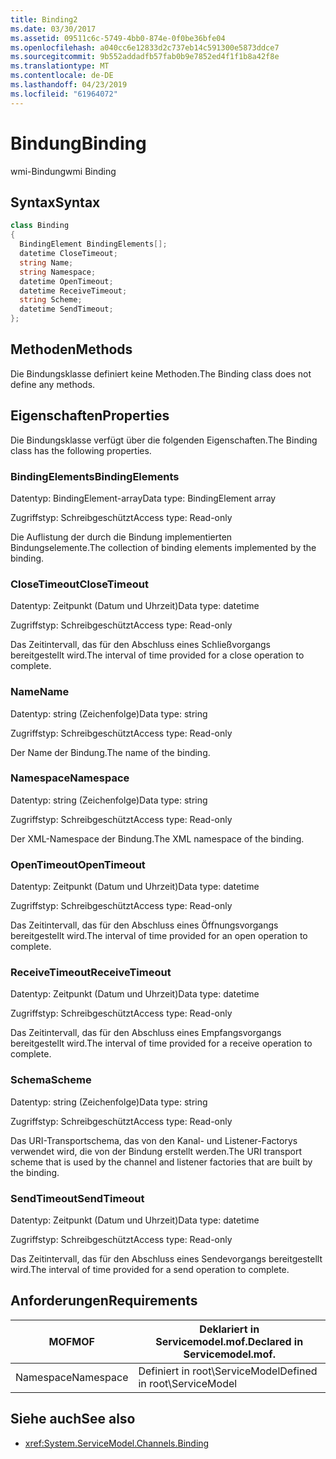 ```yaml
---
title: Binding2
ms.date: 03/30/2017
ms.assetid: 09511c6c-5749-4bb0-874e-0f0be36bfe04
ms.openlocfilehash: a040cc6e12833d2c737eb14c591300e5873ddce7
ms.sourcegitcommit: 9b552addadfb57fab0b9e7852ed4f1f1b8a42f8e
ms.translationtype: MT
ms.contentlocale: de-DE
ms.lasthandoff: 04/23/2019
ms.locfileid: "61964072"
---
```

# <a name="binding"></a><span data-ttu-id="21aa4-102">Bindung</span><span class="sxs-lookup"><span data-stu-id="21aa4-102">Binding</span></span>
<span data-ttu-id="21aa4-103">wmi-Bindung</span><span class="sxs-lookup"><span data-stu-id="21aa4-103">wmi Binding</span></span>  
  
## <a name="syntax"></a><span data-ttu-id="21aa4-104">Syntax</span><span class="sxs-lookup"><span data-stu-id="21aa4-104">Syntax</span></span>  
  
```csharp
class Binding  
{  
  BindingElement BindingElements[];  
  datetime CloseTimeout;  
  string Name;  
  string Namespace;  
  datetime OpenTimeout;  
  datetime ReceiveTimeout;  
  string Scheme;  
  datetime SendTimeout;  
};  
```  
  
## <a name="methods"></a><span data-ttu-id="21aa4-105">Methoden</span><span class="sxs-lookup"><span data-stu-id="21aa4-105">Methods</span></span>  
 <span data-ttu-id="21aa4-106">Die Bindungsklasse definiert keine Methoden.</span><span class="sxs-lookup"><span data-stu-id="21aa4-106">The Binding class does not define any methods.</span></span>  
  
## <a name="properties"></a><span data-ttu-id="21aa4-107">Eigenschaften</span><span class="sxs-lookup"><span data-stu-id="21aa4-107">Properties</span></span>  
 <span data-ttu-id="21aa4-108">Die Bindungsklasse verfügt über die folgenden Eigenschaften.</span><span class="sxs-lookup"><span data-stu-id="21aa4-108">The Binding class has the following properties.</span></span>  
  
### <a name="bindingelements"></a><span data-ttu-id="21aa4-109">BindingElements</span><span class="sxs-lookup"><span data-stu-id="21aa4-109">BindingElements</span></span>  
 <span data-ttu-id="21aa4-110">Datentyp: BindingElement-array</span><span class="sxs-lookup"><span data-stu-id="21aa4-110">Data type: BindingElement array</span></span>  
  
 <span data-ttu-id="21aa4-111">Zugriffstyp: Schreibgeschützt</span><span class="sxs-lookup"><span data-stu-id="21aa4-111">Access type: Read-only</span></span>  
  
 <span data-ttu-id="21aa4-112">Die Auflistung der durch die Bindung implementierten Bindungselemente.</span><span class="sxs-lookup"><span data-stu-id="21aa4-112">The collection of binding elements implemented by the binding.</span></span>  
  
### <a name="closetimeout"></a><span data-ttu-id="21aa4-113">CloseTimeout</span><span class="sxs-lookup"><span data-stu-id="21aa4-113">CloseTimeout</span></span>  
 <span data-ttu-id="21aa4-114">Datentyp: Zeitpunkt (Datum und Uhrzeit)</span><span class="sxs-lookup"><span data-stu-id="21aa4-114">Data type: datetime</span></span>  
  
 <span data-ttu-id="21aa4-115">Zugriffstyp: Schreibgeschützt</span><span class="sxs-lookup"><span data-stu-id="21aa4-115">Access type: Read-only</span></span>  
  
 <span data-ttu-id="21aa4-116">Das Zeitintervall, das für den Abschluss eines Schließvorgangs bereitgestellt wird.</span><span class="sxs-lookup"><span data-stu-id="21aa4-116">The interval of time provided for a close operation to complete.</span></span>  
  
### <a name="name"></a><span data-ttu-id="21aa4-117">Name</span><span class="sxs-lookup"><span data-stu-id="21aa4-117">Name</span></span>  
 <span data-ttu-id="21aa4-118">Datentyp: string (Zeichenfolge)</span><span class="sxs-lookup"><span data-stu-id="21aa4-118">Data type: string</span></span>  
  
 <span data-ttu-id="21aa4-119">Zugriffstyp: Schreibgeschützt</span><span class="sxs-lookup"><span data-stu-id="21aa4-119">Access type: Read-only</span></span>  
  
 <span data-ttu-id="21aa4-120">Der Name der Bindung.</span><span class="sxs-lookup"><span data-stu-id="21aa4-120">The name of the binding.</span></span>  
  
### <a name="namespace"></a><span data-ttu-id="21aa4-121">Namespace</span><span class="sxs-lookup"><span data-stu-id="21aa4-121">Namespace</span></span>  
 <span data-ttu-id="21aa4-122">Datentyp: string (Zeichenfolge)</span><span class="sxs-lookup"><span data-stu-id="21aa4-122">Data type: string</span></span>  
  
 <span data-ttu-id="21aa4-123">Zugriffstyp: Schreibgeschützt</span><span class="sxs-lookup"><span data-stu-id="21aa4-123">Access type: Read-only</span></span>  
  
 <span data-ttu-id="21aa4-124">Der XML-Namespace der Bindung.</span><span class="sxs-lookup"><span data-stu-id="21aa4-124">The XML namespace of the binding.</span></span>  
  
### <a name="opentimeout"></a><span data-ttu-id="21aa4-125">OpenTimeout</span><span class="sxs-lookup"><span data-stu-id="21aa4-125">OpenTimeout</span></span>  
 <span data-ttu-id="21aa4-126">Datentyp: Zeitpunkt (Datum und Uhrzeit)</span><span class="sxs-lookup"><span data-stu-id="21aa4-126">Data type: datetime</span></span>  
  
 <span data-ttu-id="21aa4-127">Zugriffstyp: Schreibgeschützt</span><span class="sxs-lookup"><span data-stu-id="21aa4-127">Access type: Read-only</span></span>  
  
 <span data-ttu-id="21aa4-128">Das Zeitintervall, das für den Abschluss eines Öffnungsvorgangs bereitgestellt wird.</span><span class="sxs-lookup"><span data-stu-id="21aa4-128">The interval of time provided for an open operation to complete.</span></span>  
  
### <a name="receivetimeout"></a><span data-ttu-id="21aa4-129">ReceiveTimeout</span><span class="sxs-lookup"><span data-stu-id="21aa4-129">ReceiveTimeout</span></span>  
 <span data-ttu-id="21aa4-130">Datentyp: Zeitpunkt (Datum und Uhrzeit)</span><span class="sxs-lookup"><span data-stu-id="21aa4-130">Data type: datetime</span></span>  
  
 <span data-ttu-id="21aa4-131">Zugriffstyp: Schreibgeschützt</span><span class="sxs-lookup"><span data-stu-id="21aa4-131">Access type: Read-only</span></span>  
  
 <span data-ttu-id="21aa4-132">Das Zeitintervall, das für den Abschluss eines Empfangsvorgangs bereitgestellt wird.</span><span class="sxs-lookup"><span data-stu-id="21aa4-132">The interval of time provided for a receive operation to complete.</span></span>  
  
### <a name="scheme"></a><span data-ttu-id="21aa4-133">Schema</span><span class="sxs-lookup"><span data-stu-id="21aa4-133">Scheme</span></span>  
 <span data-ttu-id="21aa4-134">Datentyp: string (Zeichenfolge)</span><span class="sxs-lookup"><span data-stu-id="21aa4-134">Data type: string</span></span>  
  
 <span data-ttu-id="21aa4-135">Zugriffstyp: Schreibgeschützt</span><span class="sxs-lookup"><span data-stu-id="21aa4-135">Access type: Read-only</span></span>  
  
 <span data-ttu-id="21aa4-136">Das URI-Transportschema, das von den Kanal- und Listener-Factorys verwendet wird, die von der Bindung erstellt werden.</span><span class="sxs-lookup"><span data-stu-id="21aa4-136">The URI transport scheme that is used by the channel and listener factories that are built by the binding.</span></span>  
  
### <a name="sendtimeout"></a><span data-ttu-id="21aa4-137">SendTimeout</span><span class="sxs-lookup"><span data-stu-id="21aa4-137">SendTimeout</span></span>  
 <span data-ttu-id="21aa4-138">Datentyp: Zeitpunkt (Datum und Uhrzeit)</span><span class="sxs-lookup"><span data-stu-id="21aa4-138">Data type: datetime</span></span>  
  
 <span data-ttu-id="21aa4-139">Zugriffstyp: Schreibgeschützt</span><span class="sxs-lookup"><span data-stu-id="21aa4-139">Access type: Read-only</span></span>  
  
 <span data-ttu-id="21aa4-140">Das Zeitintervall, das für den Abschluss eines Sendevorgangs bereitgestellt wird.</span><span class="sxs-lookup"><span data-stu-id="21aa4-140">The interval of time provided for a send operation to complete.</span></span>  
  
## <a name="requirements"></a><span data-ttu-id="21aa4-141">Anforderungen</span><span class="sxs-lookup"><span data-stu-id="21aa4-141">Requirements</span></span>  
  
|<span data-ttu-id="21aa4-142">MOF</span><span class="sxs-lookup"><span data-stu-id="21aa4-142">MOF</span></span>|<span data-ttu-id="21aa4-143">Deklariert in Servicemodel.mof.</span><span class="sxs-lookup"><span data-stu-id="21aa4-143">Declared in Servicemodel.mof.</span></span>|  
|---------|-----------------------------------|  
|<span data-ttu-id="21aa4-144">Namespace</span><span class="sxs-lookup"><span data-stu-id="21aa4-144">Namespace</span></span>|<span data-ttu-id="21aa4-145">Definiert in root\ServiceModel</span><span class="sxs-lookup"><span data-stu-id="21aa4-145">Defined in root\ServiceModel</span></span>|  
  
## <a name="see-also"></a><span data-ttu-id="21aa4-146">Siehe auch</span><span class="sxs-lookup"><span data-stu-id="21aa4-146">See also</span></span>

- <xref:System.ServiceModel.Channels.Binding>
